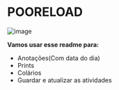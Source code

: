 # POORELOAD
![image](https://github.com/DanielCarvalhoS/POORELOAD/assets/162492997/8ba4e34f-7164-4abe-b02c-e584f2a2073c)

**Vamos usar esse readme para:**
- Anotações(Com data do dia)
- Prints
- Colários
- Guardar e atualizar as atividades 
